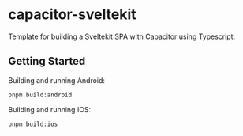 # capacitor-sveltekit

Template for building a Sveltekit SPA with Capacitor using Typescript.

## Getting Started

Building and running Android:
```
pnpm build:android
```

Building and running IOS:
```
pnpm build:ios
```


